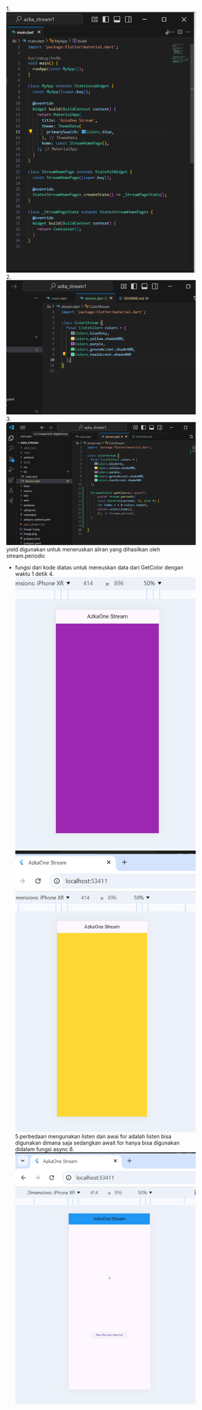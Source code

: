  1.![soal 1](image.png)
 2.![soal 2](image-1.png)
 3.![soal 3](image-2.png)
 yield digunakan untuk meneruskan aliran yang dihasilkan oleh stream.periodic
 - fungsi dari kode diatas untuk mereuskan data dari GetColor dengan waktu 1 detik
 4.![soal4](image-3.png)
 ![soal 4](image-4.png)
 5.perbedaan mengunakan listen dan awai for adalah listen bisa digunakan dimana saja sedangkan await for hanya bisa digunakan didalam fungsi async
 6.![soal 6](image-5.png)